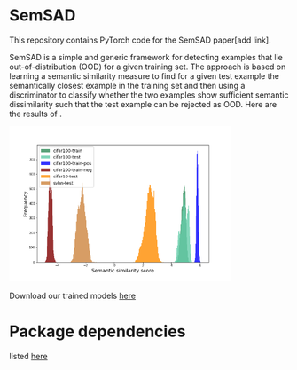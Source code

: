 # SemSAD

This repository contains PyTorch code for the SemSAD paper[add link].

SemSAD is a simple and generic framework for detecting examples that lie out-of-distribution (OOD) for a given training set. The approach is based on learning a semantic similarity measure to find for a given test example the semantically closest example in the training set and then using a discriminator to classify whether the two examples show sufficient semantic dissimilarity such that the test example can be rejected as OOD. Here are the results of .

<img src="paper/cifar100_histograms.png" width="400">




Download our trained models [here]()

# Package dependencies
listed [here](https://github.com/nimaous/SemSAD/blob/main/package_version.txt)
